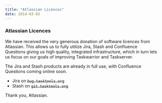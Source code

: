 ```yaml
---
title: "Atlassian Licences"
date: 2014-03-03
---
```


### Atlassian Licences 

We have received the very generous donation of software licences from Atlassian.
This allows us to fully utilize Jira, Stash and Confluence Questions giving us high quality, integrated infrastructure, which in turn lets us focus on our goals of improving Taskwarrior and Taskserver.

The Jira and Stash products are already in full use, with Confluence Questions coming online soon.

- Jira on ~~`bug.tasktools.org`~~
- Stash on ~~`git.tasktools.org`~~

Thank you, Atlassian.
